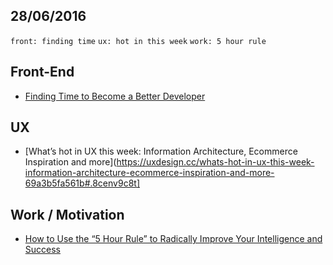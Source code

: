 28/06/2016
----------

`front: finding time` `ux: hot in this week` `work: 5 hour rule` 

## Front-End

- [Finding Time to Become a Better Developer](https://medium.freecodecamp.com/finding-time-to-become-a-better-developer-eebc154881b2#.29zejfbe5)

## UX

- [What’s hot in UX this week: Information Architecture, Ecommerce Inspiration and more](https://uxdesign.cc/whats-hot-in-ux-this-week-information-architecture-ecommerce-inspiration-and-more-69a3b5fa561b#.8cenv9c8t]

## Work / Motivation 

- [How to Use the “5 Hour Rule” to Radically Improve Your Intelligence and Success](https://medium.com/the-mission/how-to-use-the-5-hour-rule-to-radically-improve-your-intelligence-and-success-c3343b0ef232#.k7928atgq)
